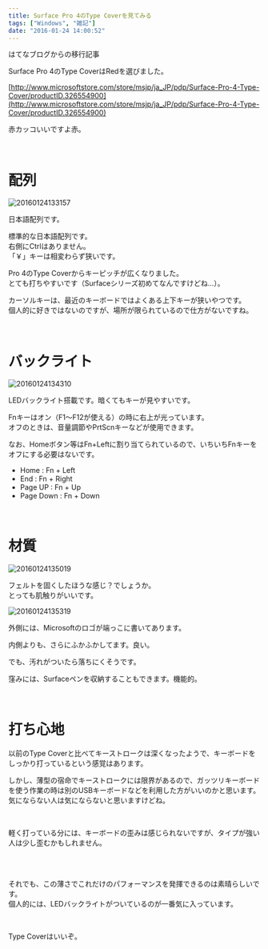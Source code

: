 ```yaml
---
title: Surface Pro 4のType Coverを見てみる
tags: ["Windows", "雑記"]
date: "2016-01-24 14:00:52"
---
```


<div class="alert info">
はてなブログからの移行記事
</div>

Surface Pro 4のType CoverはRedを選びました。

[http://www.microsoftstore.com/store/msjp/ja_JP/pdp/Surface-Pro-4-Type-Cover/productID.326554900](http://www.microsoftstore.com/store/msjp/ja_JP/pdp/Surface-Pro-4-Type-Cover/productID.326554900)

赤カッコいいですよ赤。

<br>

# 配列

![20160124133157](20160124133157.png)

日本語配列です。

標準的な日本語配列です。  
右側にCtrlはありません。  
「￥」キーは相変わらず狭いです。

Pro 4のType Coverからキーピッチが広くなりました。  
とても打ちやすいです（Surfaceシリーズ初めてなんですけどね…）。

カーソルキーは、最近のキーボードではよくある上下キーが狭いやつです。  
個人的に好きではないのですが、場所が限られているので仕方がないですね。

<br>

# バックライト

![20160124134310](20160124134310.png)

LEDバックライト搭載です。暗くてもキーが見やすいです。

Fnキーはオン（F1～F12が使える）の時に右上が光っています。  
オフのときは、音量調節やPrtScnキーなどが使用できます。

なお、Homeボタン等はFn+Leftに割り当てられているので、いちいちFnキーをオフにする必要はないです。

* Home : Fn + Left
* End : Fn + Right
* Page UP : Fn + Up
* Page Down : Fn + Down

<br>

# 材質

![20160124135019](20160124135019.png)

フェルトを固くしたほうな感じ？でしょうか。  
とっても肌触りがいいです。

![20160124135319](20160124135319.png)

外側には、Microsoftのロゴが端っこに書いてあります。

内側よりも、さらにふかふかしてます。良い。

でも、汚れがついたら落ちにくそうです。

窪みには、Surfaceペンを収納することもできます。機能的。

<br>

# 打ち心地

以前のType Coverと比べてキーストロークは深くなったようで、キーボードをしっかり打っているという感覚はあります。

しかし、薄型の宿命でキーストロークには限界があるので、ガッツリキーボードを使う作業の時は別のUSBキーボードなどを利用した方がいいのかと思います。  
気にならない人は気にならないと思いますけどね。

<br>

軽く打っている分には、キーボードの歪みは感じられないですが、タイプが強い人は少し歪むかもしれません。

<br>

<br>

それでも、この薄さでこれだけのパフォーマンスを発揮できるのは素晴らしいです。  
個人的には、LEDバックライトがついているのが一番気に入っています。

<br>

Type Coverはいいぞ。
